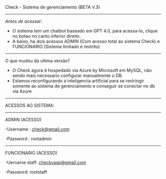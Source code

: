 Check - Sistema de gerenciamento (BETA V.3)
____________________________________________________________________________________________________________
*Antes de acessar:*

- O sistema tem um chatbot baseado em GPT 4.0, para acessa-lo, clique no botao no canto inferior direito.
- A baixo, ha dois acessos ADMIN (Com acesso total ao sistema Check) e FUNCIONARIO (Sistema limitado e restrito)
____________________________________________________________________________________________________________
O que mudou da ultima versão?

- O Check agora é hospedado via Azure by Microsoft em MySQL, não sendo mais necessario configurar manualmente o DB.
- Estamos reconfigurando a inteligencia artificial para se restringir somente ao sistema de gerenciamento e conseguir se conectar no db via Azure
____________________________________________________________________________________________________________
ACESSOS AO SISTEMA:
____________________________________________________________________________________________________________
ADMIN (ACESSO)

-Username : check@gmail.com

-Password : rootadmin
____________________________________________________________________________________________________________
FUNCIONARIO (ACESSO)

-Uername staff: checkvasp@gmail.com

-Password: rootstaff
